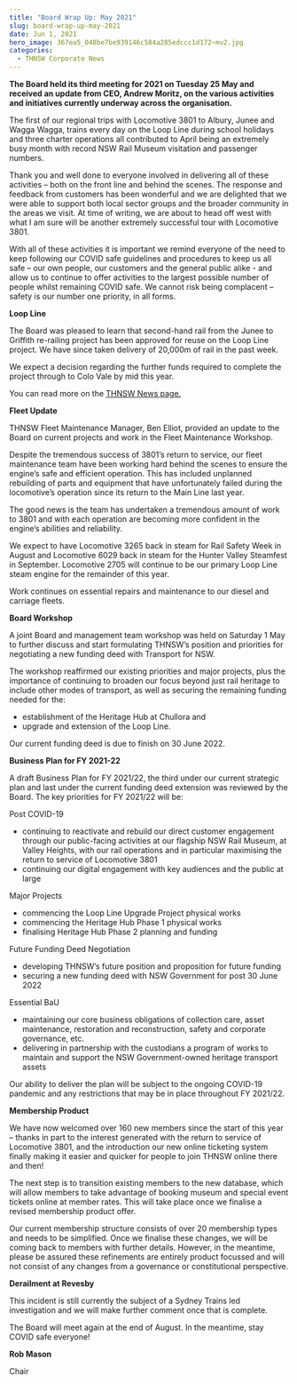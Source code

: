 ```yaml
---
title: "Board Wrap Up: May 2021"
slug: board-wrap-up-may-2021
date: Jun 1, 2021
hero_image: 367ea5_048be7be939146c584a285edccc1d172~mv2.jpg
categories:
  - THNSW Corporate News
---
```



**The Board held its third meeting for 2021 on Tuesday 25 May and received an update from CEO, Andrew Moritz, on the various activities and initiatives currently underway across the organisation.**

The first of our regional trips with Locomotive 3801 to Albury, Junee and Wagga Wagga, trains every day on the Loop Line during school holidays and three charter operations all contributed to April being an extremely busy month with record NSW Rail Museum visitation and passenger numbers.

Thank you and well done to everyone involved in delivering all of these activities – both on the front line and behind the scenes. The response and feedback from customers has been wonderful and we are delighted that we were able to support both local sector groups and the broader community in the areas we visit. At time of writing, we are about to head off west with what I am sure will be another extremely successful tour with Locomotive 3801.

With all of these activities it is important we remind everyone of the need to keep following our COVID safe guidelines and procedures to keep us all safe – our own people, our customers and the general public alike - and allow us to continue to offer activities to the largest possible number of people whilst remaining COVID safe. We cannot risk being complacent – safety is our number one priority, in all forms.

**Loop Line**

The Board was pleased to learn that second-hand rail from the Junee to Griffith re-railing project has been approved for reuse on the Loop Line project. We have since taken delivery of 20,000m of rail in the past week.

We expect a decision regarding the further funds required to complete the project through to Colo Vale by mid this year.

You can read more on the [THNSW News page.](https://www.thnsw.com.au/post/recycled-rail-secures-loop-line-future)

**Fleet Update**

THNSW Fleet Maintenance Manager, Ben Elliot, provided an update to the Board on current projects and work in the Fleet Maintenance Workshop.

Despite the tremendous success of 3801’s return to service, our fleet maintenance team have been working hard behind the scenes to ensure the engine’s safe and efficient operation. This has included unplanned rebuilding of parts and equipment that have unfortunately failed during the locomotive’s operation since its return to the Main Line last year.

The good news is the team has undertaken a tremendous amount of work to 3801 and with each operation are becoming more confident in the engine’s abilities and reliability.

We expect to have Locomotive 3265 back in steam for Rail Safety Week in August and Locomotive 6029 back in steam for the Hunter Valley Steamfest in September. Locomotive 2705 will continue to be our primary Loop Line steam engine for the remainder of this year.

Work continues on essential repairs and maintenance to our diesel and carriage fleets.

**Board Workshop**

A joint Board and management team workshop was held on Saturday 1 May to further discuss and start formulating THNSW’s position and priorities for negotiating a new funding deed with Transport for NSW.

The workshop reaffirmed our existing priorities and major projects, plus the importance of continuing to broaden our focus beyond just rail heritage to include other modes of transport, as well as securing the remaining funding needed for the:

* establishment of the Heritage Hub at Chullora and
* upgrade and extension of the Loop Line.

Our current funding deed is due to finish on 30 June 2022.

**Business Plan for FY 2021-22**

A draft Business Plan for FY 2021/22, the third under our current strategic plan and last under the current funding deed extension was reviewed by the Board. The key priorities for FY 2021/22 will be:

Post COVID-19

* continuing to reactivate and rebuild our direct customer engagement through our public-facing activities at our flagship NSW Rail Museum, at Valley Heights, with our rail operations and in particular maximising the return to service of Locomotive 3801
* continuing our digital engagement with key audiences and the public at large

Major Projects

* commencing the Loop Line Upgrade Project physical works
* commencing the Heritage Hub Phase 1 physical works
* finalising Heritage Hub Phase 2 planning and funding

Future Funding Deed Negotiation

* developing THNSW’s future position and proposition for future funding
* securing a new funding deed with NSW Government for post 30 June 2022

Essential BaU

* maintaining our core business obligations of collection care, asset maintenance, restoration and reconstruction, safety and corporate governance, etc.
* delivering in partnership with the custodians a program of works to maintain and support the NSW Government-owned heritage transport assets

Our ability to deliver the plan will be subject to the ongoing COVID-19 pandemic and any restrictions that may be in place throughout FY 2021/22.

**Membership Product**

We have now welcomed over 160 new members since the start of this year – thanks in part to the interest generated with the return to service of Locomotive 3801, and the introduction our new online ticketing system finally making it easier and quicker for people to join THNSW online there and then!

The next step is to transition existing members to the new database, which will allow members to take advantage of booking museum and special event tickets online at member rates. This will take place once we finalise a revised membership product offer.

Our current membership structure consists of over 20 membership types and needs to be simplified. Once we finalise these changes, we will be coming back to members with further details. However, in the meantime, please be assured these refinements are entirely product focussed and will not consist of any changes from a governance or constitutional perspective.

**Derailment at Revesby**

This incident is still currently the subject of a Sydney Trains led investigation and we will make further comment once that is complete.

The Board will meet again at the end of August. In the meantime, stay COVID safe everyone!

**Rob Mason**

Chair
